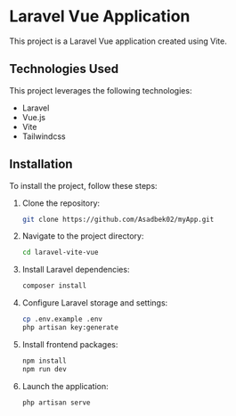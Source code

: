 # Laravel Vue Application

This project is a Laravel Vue application created using Vite.

## Technologies Used

This project leverages the following technologies:

- Laravel
- Vue.js
- Vite
- Tailwindcss

## Installation

To install the project, follow these steps:

1. Clone the repository:

    ```bash
    git clone https://github.com/Asadbek02/myApp.git
    ```

2. Navigate to the project directory:

    ```bash
    cd laravel-vite-vue
    ```

3. Install Laravel dependencies:

    ```bash
    composer install
    ```

4. Configure Laravel storage and settings:

    ```bash
    cp .env.example .env
    php artisan key:generate
    ```

5. Install frontend packages:

    ```bash
    npm install
    npm run dev
    ```

6. Launch the application:

    ```bash
    php artisan serve
    ```


